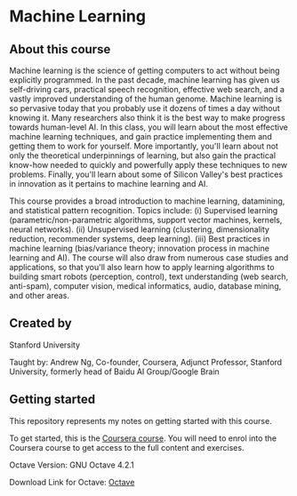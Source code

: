 Machine Learning
================

## About this course

Machine learning is the science of getting computers to act without being explicitly programmed. In the past decade, machine learning has given us self-driving cars, practical speech recognition, effective web search, and a vastly improved understanding of the human genome. Machine learning is so pervasive today that you probably use it dozens of times a day without knowing it. Many researchers also think it is the best way to make progress towards human-level AI. In this class, you will learn about the most effective machine learning techniques, and gain practice implementing them and getting them to work for yourself. More importantly, you'll learn about not only the theoretical underpinnings of learning, but also gain the practical know-how needed to quickly and powerfully apply these techniques to new problems. Finally, you'll learn about some of Silicon Valley's best practices in innovation as it pertains to machine learning and AI.

This course provides a broad introduction to machine learning, datamining, and statistical pattern recognition. Topics include: (i) Supervised learning (parametric/non-parametric algorithms, support vector machines, kernels, neural networks). (ii) Unsupervised learning (clustering, dimensionality reduction, recommender systems, deep learning). (iii) Best practices in machine learning (bias/variance theory; innovation process in machine learning and AI). The course will also draw from numerous case studies and applications, so that you'll also learn how to apply learning algorithms to building smart robots (perception, control), text understanding (web search, anti-spam), computer vision, medical informatics, audio, database mining, and other areas.

## Created by

Stanford University

Taught by: Andrew Ng, Co-founder, Coursera, Adjunct Professor, Stanford University, formerly head of Baidu AI Group/Google Brain

## Getting started

This repository represents my notes on getting started with this course.

To get started, this is the [Coursera course](https://www.coursera.org/learn/machine-learning). You will need to enrol into the Coursera course to get access to the full content and exercises.

Octave Version: GNU Octave 4.2.1

Download Link for Octave: [Octave](https://www.gnu.org/software/octave/download.html)
